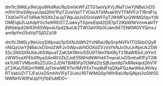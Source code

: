 dm1lc3M6Ly9leUpoWkdRaU9pSmhkWFJ2TG1aeVpXVjJNaTUwYjNBaUxDSm1hV3hsSWpvaUlpd2lhV1FpT2lJeVptTTVOalJtTkMxak5tVTFMVFJrT1RrdFlqTXdOeTFoT1dRek16SXhZalJpTWpJaUxDSnVaWFFpT2lKMFkzQWlMQ0pvYjNOMElqb2lJaXdpY0c5eWRDSTZJakkyTXpneElpd2ljSE1pT2lKbWNtVmxkakl1YjNKbklpd2lkR3h6SWpvaUlpd2lkaUk2TWl3aVlXbGtJam94TENKMGVYQmxJam9pYm05dVpTSjlDZz09

dm1lc3M6Ly9leUoySWpvaU1pSXNJbWh2YzNRaU9pSnpNVFk1TG5kbGQyRnNiQzUwYjNBaUxDSndZWFJvSWpvaVhDOXdZVzVsYkNJc0luUnNjeUk2SW5Sc2N5SXNJbkJ6SWpvaTZaK3A1WnU5SU9TNm11bXByT21BaWlEbXJhYm1zWW5saXFEbXNya2dmRll3ZkZJeE55NHdNWHd4TmpraUxDSmhaR1FpT2lKek1UWTVMbmRsZDJGc2JDNTBiM0FpTENKd2IzSjBJam9pTkRReklpd2lhV1FpT2lKaU56Qm1NREJqTnkwME1tTm1MVFExTmpBdFlqQXpPQzAwWkdJNVkyRTVabUZrTTJFaUxDSmhhV1FpT2lJeU16TWlMQ0p1WlhRaU9pSjNjeUlzSW5SNWNHVWlPaUp1YjI1bEluMD0=